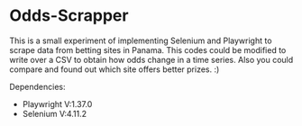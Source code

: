 # Odds-Scrapper

This is a small experiment of implementing Selenium and Playwright to scrape data from betting sites in Panama.
This codes could be modified to write over a CSV to obtain how odds change in a time series. Also you could compare and found out which site offers better prizes. :)

Dependencies:
* Playwright V:1.37.0
* Selenium V:4.11.2
